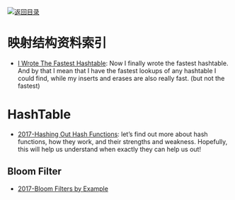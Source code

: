 [![返回目录](https://parg.co/UGo)](https://parg.co/b4z) 
 
 


# 映射结构资料索引



- [I Wrote The Fastest Hashtable](http://6me.us/sGhX): Now I finally wrote the fastest hashtable. And by that I mean that I have the fastest lookups of any hashtable I could find, while my inserts and erases are also really fast. (but not the fastest)




# HashTable

- [2017-Hashing Out Hash Functions](https://dev.to/vaidehijoshi/hashing-out-hash-functions): let’s find out more about hash functions, how they work, and their strengths and weakness. Hopefully, this will help us understand when exactly they can help us out!


## Bloom Filter

- [2017-Bloom Filters by Example](https://llimllib.github.io/bloomfilter-tutorial/)